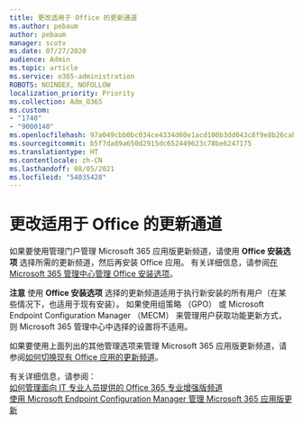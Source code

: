 ```yaml
---
title: 更改适用于 Office 的更新通道
ms.author: pebaum
author: pebaum
manager: scotv
ms.date: 07/27/2020
audience: Admin
ms.topic: article
ms.service: o365-administration
ROBOTS: NOINDEX, NOFOLLOW
localization_priority: Priority
ms.collection: Adm_O365
ms.custom:
- "1740"
- "9000140"
ms.openlocfilehash: 97a049cbb0bc034ce4334d60e1acd100b3dd043c8f9e8b26cab8580d88201516
ms.sourcegitcommit: b5f7da89a650d2915dc652449623c78be6247175
ms.translationtype: HT
ms.contentlocale: zh-CN
ms.lasthandoff: 08/05/2021
ms.locfileid: "54035428"
---
```

# <a name="change-update-channels-for-office-apps"></a>更改适用于 Office 的更新通道

如果要使用管理门户管理 Microsoft 365 应用版更新频道，请使用 **Office 安装选项** 选择所需的更新频道，然后再安装 Office 应用。 有关详细信息，请参阅[在 Microsoft 365 管理中心管理 Office 安装选项](https://docs.microsoft.com/deployoffice/manage-software-download-settings-office-365)。

**注意** 使用 **Office 安装选项** 选择的更新频道适用于执行新安装的所有用户（在某些情况下，也适用于现有安装）。 如果使用组策略 （GPO） 或 Microsoft Endpoint Configuration Manager （MECM） 来管理用户获取功能更新方式，则 Microsoft 365 管理中心中选择的设置将不适用。

如果要使用上面列出的其他管理选项来管理 Microsoft 365 应用版更新频道，请参阅[如何切换现有 Office 应用的更新频道](https://support.microsoft.com/help/3185078/how-to-switch-from-semi-annual-channel-to-monthly-channel)。

有关详细信息，请参阅：  
[如何管理面向 IT 专业人员提供的 Office 365 专业增强版频道](https://techcommunity.microsoft.com/t5/office-365-blog/how-to-manage-office-365-proplus-channels-for-it-pros/ba-p/795813)  
[使用 Microsoft Endpoint Configuration Manager 管理 Microsoft 365 应用版更新](https://docs.microsoft.com/deployoffice/manage-microsoft-365-apps-updates-configuration-manager)